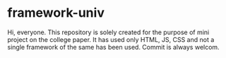 # framework-univ
Hi, everyone. This repository is solely created for the purpose of mini project on the college paper. It has used only HTML, JS, CSS and not a single framework of the same has been used. Commit is always welcom.
